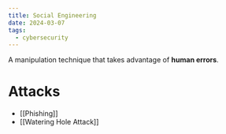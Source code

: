 ```yaml
---
title: Social Engineering
date: 2024-03-07
tags:
  - cybersecurity
---
```


A manipulation technique that takes advantage of **human errors**.

# Attacks

- [[Phishing]]
- [[Watering Hole Attack]]
